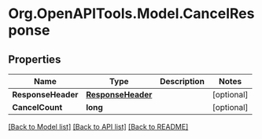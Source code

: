 # Org.OpenAPITools.Model.CancelResponse

## Properties

Name | Type | Description | Notes
------------ | ------------- | ------------- | -------------
**ResponseHeader** | [**ResponseHeader**](ResponseHeader.md) |  | [optional] 
**CancelCount** | **long** |  | [optional] 

[[Back to Model list]](../README.md#documentation-for-models) [[Back to API list]](../README.md#documentation-for-api-endpoints) [[Back to README]](../README.md)

